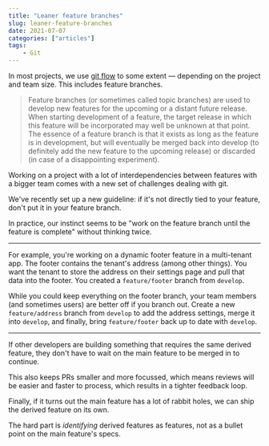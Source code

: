 ```yaml
---
title: "Leaner feature branches"
slug: leaner-feature-branches
date: 2021-07-07
categories: ["articles"]
tags:
    - Git
---
```


In most projects, we use [git flow](https://nvie.com/posts/a-successful-git-branching-model/) to some extent — depending on the project and team size. This includes feature branches.

> Feature branches (or sometimes called topic branches) are used to develop new features for the upcoming or a distant future release. When starting development of a feature, the target release in which this feature will be incorporated may well be unknown at that point. The essence of a feature branch is that it exists as long as the feature is in development, but will eventually be merged back into develop (to definitely add the new feature to the upcoming release) or discarded (in case of a disappointing experiment).

Working on a project with a lot of interdependencies between features with a bigger team comes with a new set of challenges dealing with git.

We've recently set up a new guideline: if it's not directly tied to your feature, don't put it in your feature branch.

<!--more-->

In practice, our instinct seems to be "work on the feature branch until the feature is complete" without thinking twice.

---

For example, you're working on a dynamic footer feature in a multi-tenant app. The footer contains the tenant's address (among other things). You want the tenant to store the address on their settings page and pull that data into the footer. You created a `feature/footer` branch from `develop`.

While you could keep everything on the footer branch, your team members (and sometimes users) are better off if you branch out. Create a new `feature/address` branch from `develop` to add the address settings, merge it into `develop`, and finally, bring `feature/footer` back up to date with `develop`.

---

If other developers are building something that requires the same derived feature, they don't have to wait on the main feature to be merged in to continue.

This also keeps PRs smaller and more focussed, which means reviews will be easier and faster to process, which results in a tighter feedback loop.

Finally, if it turns out the main feature has a lot of rabbit holes, we can ship the derived feature on its own.

The hard part is _identifying_ derived features as features, not as a bullet point on the main feature's specs.
